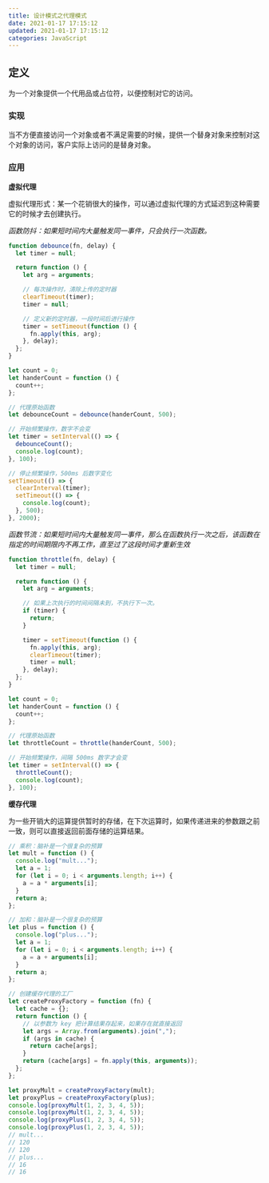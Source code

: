```yaml
---
title: 设计模式之代理模式
date: 2021-01-17 17:15:12
updated: 2021-01-17 17:15:12
categories: JavaScript
---
```


## 定义

为一个对象提供一个代用品或占位符，以便控制对它的访问。

### 实现

当不方便直接访问一个对象或者不满足需要的时候，提供一个替身对象来控制对这个对象的访问，客户实际上访问的是替身对象。

### 应用

**虚拟代理**

虚拟代理形式：某一个花销很大的操作，可以通过虚拟代理的方式延迟到这种需要它的时候才去创建执行。

_函数防抖：如果短时间内大量触发同一事件，只会执行一次函数。_

```js
function debounce(fn, delay) {
  let timer = null;

  return function () {
    let arg = arguments;

    // 每次操作时，清除上传的定时器
    clearTimeout(timer);
    timer = null;

    // 定义新的定时器，一段时间后进行操作
    timer = setTimeout(function () {
      fn.apply(this, arg);
    }, delay);
  };
}

let count = 0;
let handerCount = function () {
  count++;
};

// 代理原始函数
let debounceCount = debounce(handerCount, 500);

// 开始频繁操作，数字不会变
let timer = setInterval(() => {
  debounceCount();
  console.log(count);
}, 100);

// 停止频繁操作，500ms 后数字变化
setTimeout(() => {
  clearInterval(timer);
  setTimeout(() => {
    console.log(count);
  }, 500);
}, 2000);
```

_函数节流：如果短时间内大量触发同一事件，那么在函数执行一次之后，该函数在指定的时间期限内不再工作，直至过了这段时间才重新生效_

```js
function throttle(fn, delay) {
  let timer = null;

  return function () {
    let arg = arguments;

    // 如果上次执行的时间间隔未到，不执行下一次。
    if (timer) {
      return;
    }

    timer = setTimeout(function () {
      fn.apply(this, arg);
      clearTimeout(timer);
      timer = null;
    }, delay);
  };
}

let count = 0;
let handerCount = function () {
  count++;
};

// 代理原始函数
let throttleCount = throttle(handerCount, 500);

// 开始频繁操作，间隔 500ms 数字才会变
let timer = setInterval(() => {
  throttleCount();
  console.log(count);
}, 100);
```

**缓存代理**

为一些开销大的运算提供暂时的存储，在下次运算时，如果传递进来的参数跟之前一致，则可以直接返回前面存储的运算结果。

```js
// 乘积：脑补是一个很复杂的预算
let mult = function () {
  console.log("mult...");
  let a = 1;
  for (let i = 0; i < arguments.length; i++) {
    a = a * arguments[i];
  }
  return a;
};

// 加和：脑补是一个很复杂的预算
let plus = function () {
  console.log("plus...");
  let a = 1;
  for (let i = 0; i < arguments.length; i++) {
    a = a + arguments[i];
  }
  return a;
};

// 创建缓存代理的工厂
let createProxyFactory = function (fn) {
  let cache = {};
  return function () {
    // 以参数为 key 把计算结果存起来，如果存在就直接返回
    let args = Array.from(arguments).join(",");
    if (args in cache) {
      return cache[args];
    }
    return (cache[args] = fn.apply(this, arguments));
  };
};

let proxyMult = createProxyFactory(mult);
let proxyPlus = createProxyFactory(plus);
console.log(proxyMult(1, 2, 3, 4, 5));
console.log(proxyMult(1, 2, 3, 4, 5));
console.log(proxyPlus(1, 2, 3, 4, 5));
console.log(proxyPlus(1, 2, 3, 4, 5));
// mult...
// 120
// 120
// plus...
// 16
// 16
```
